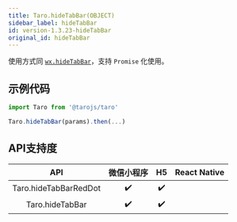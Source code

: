 ```yaml
---
title: Taro.hideTabBar(OBJECT)
sidebar_label: hideTabBar
id: version-1.3.23-hideTabBar
original_id: hideTabBar
---
```



使用方式同 [`wx.hideTabBar`](https://developers.weixin.qq.com/miniprogram/dev/api/wx.hideTabBar.html)，支持 `Promise` 化使用。

## 示例代码

```jsx
import Taro from '@tarojs/taro'

Taro.hideTabBar(params).then(...)
```



## API支持度


| API | 微信小程序 | H5 | React Native |
| :-: | :-: | :-: | :-: |
| Taro.hideTabBarRedDot | ✔️ | ✔️ |  |
| Taro.hideTabBar | ✔️ | ✔️ |  |

